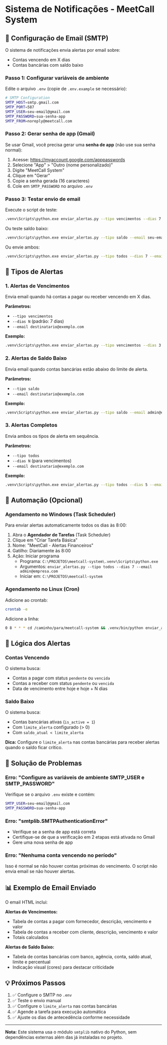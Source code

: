 # Sistema de Notificações - MeetCall System

## 📧 Configuração de Email (SMTP)

O sistema de notificações envia alertas por email sobre:
- Contas vencendo em X dias
- Contas bancárias com saldo baixo

### Passo 1: Configurar variáveis de ambiente

Edite o arquivo `.env` (copie de `.env.example` se necessário):

```bash
# SMTP Configuration
SMTP_HOST=smtp.gmail.com
SMTP_PORT=587
SMTP_USER=seu-email@gmail.com
SMTP_PASSWORD=sua-senha-app
SMTP_FROM=noreply@meetcall.com
```

### Passo 2: Gerar senha de app (Gmail)

Se usar Gmail, você precisa gerar uma **senha de app** (não use sua senha normal):

1. Acesse: https://myaccount.google.com/apppasswords
2. Selecione "App" > "Outro (nome personalizado)"
3. Digite "MeetCall System"
4. Clique em "Gerar"
5. Copie a senha gerada (16 caracteres)
6. Cole em `SMTP_PASSWORD` no arquivo `.env`

### Passo 3: Testar envio de email

Execute o script de teste:

```bash
.venv\Scripts\python.exe enviar_alertas.py --tipo vencimentos --dias 7 --email seu-email@gmail.com
```

Ou teste saldo baixo:

```bash
.venv\Scripts\python.exe enviar_alertas.py --tipo saldo --email seu-email@gmail.com
```

Ou envie ambos:

```bash
.venv\Scripts\python.exe enviar_alertas.py --tipo todos --dias 7 --email seu-email@gmail.com
```

## 🔔 Tipos de Alertas

### 1. Alertas de Vencimentos

Envia email quando há contas a pagar ou receber vencendo em X dias.

**Parâmetros:**
- `--tipo vencimentos`
- `--dias N` (padrão: 7 dias)
- `--email destinatario@exemplo.com`

**Exemplo:**
```bash
.venv\Scripts\python.exe enviar_alertas.py --tipo vencimentos --dias 3 --email financeiro@empresa.com
```

### 2. Alertas de Saldo Baixo

Envia email quando contas bancárias estão abaixo do limite de alerta.

**Parâmetros:**
- `--tipo saldo`
- `--email destinatario@exemplo.com`

**Exemplo:**
```bash
.venv\Scripts\python.exe enviar_alertas.py --tipo saldo --email admin@empresa.com
```

### 3. Alertas Completos

Envia ambos os tipos de alerta em sequência.

**Parâmetros:**
- `--tipo todos`
- `--dias N` (para vencimentos)
- `--email destinatario@exemplo.com`

**Exemplo:**
```bash
.venv\Scripts\python.exe enviar_alertas.py --tipo todos --dias 5 --email gestao@empresa.com
```

## 📅 Automação (Opcional)

### Agendamento no Windows (Task Scheduler)

Para enviar alertas automaticamente todos os dias às 8:00:

1. Abra o **Agendador de Tarefas** (Task Scheduler)
2. Clique em "Criar Tarefa Básica"
3. Nome: "MeetCall - Alertas Financeiros"
4. Gatilho: Diariamente às 8:00
5. Ação: Iniciar programa
   - Programa: `C:\PROJETOS\meetcall-system\.venv\Scripts\python.exe`
   - Argumentos: `enviar_alertas.py --tipo todos --dias 7 --email admin@empresa.com`
   - Iniciar em: `C:\PROJETOS\meetcall-system`

### Agendamento no Linux (Cron)

Adicione ao crontab:

```bash
crontab -e
```

Adicione a linha:

```bash
0 8 * * * cd /caminho/para/meetcall-system && .venv/bin/python enviar_alertas.py --tipo todos --dias 7 --email admin@empresa.com
```

## 🎯 Lógica dos Alertas

### Contas Vencendo

O sistema busca:
- Contas a pagar com status `pendente` ou `vencida`
- Contas a receber com status `pendente` ou `vencida`
- Data de vencimento entre hoje e hoje + N dias

### Saldo Baixo

O sistema busca:
- Contas bancárias ativas (`is_active = 1`)
- Com `limite_alerta` configurado (> 0)
- Com `saldo_atual < limite_alerta`

**Dica:** Configure o `limite_alerta` nas contas bancárias para receber alertas quando o saldo ficar crítico.

## 🔧 Solução de Problemas

### Erro: "Configure as variáveis de ambiente SMTP_USER e SMTP_PASSWORD"

Verifique se o arquivo `.env` existe e contém:
```bash
SMTP_USER=seu-email@gmail.com
SMTP_PASSWORD=sua-senha-app
```

### Erro: "smtplib.SMTPAuthenticationError"

- Verifique se a senha de app está correta
- Certifique-se de que a verificação em 2 etapas está ativada no Gmail
- Gere uma nova senha de app

### Erro: "Nenhuma conta vencendo no período"

Isso é normal se não houver contas próximas do vencimento. O script não envia email se não houver alertas.

## 📊 Exemplo de Email Enviado

O email HTML inclui:

**Alertas de Vencimentos:**
- Tabela de contas a pagar com fornecedor, descrição, vencimento e valor
- Tabela de contas a receber com cliente, descrição, vencimento e valor
- Totais calculados

**Alertas de Saldo Baixo:**
- Tabela de contas bancárias com banco, agência, conta, saldo atual, limite e percentual
- Indicação visual (cores) para destacar criticidade

## 💡 Próximos Passos

1. ✅ Configure o SMTP no `.env`
2. ✅ Teste o envio manual
3. ✅ Configure o `limite_alerta` nas contas bancárias
4. ✅ Agende a tarefa para execução automática
5. ✅ Ajuste os dias de antecedência conforme necessidade

---

**Nota:** Este sistema usa o módulo `smtplib` nativo do Python, sem dependências externas além das já instaladas no projeto.
